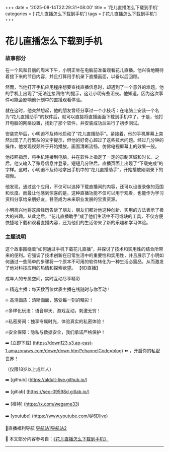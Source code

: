 +++
date = '2025-08-14T22:29:31+08:00'
title = '花儿直播怎么下载到手机'
categories = ['花儿直播怎么下载到手机']
tags = ['花儿直播怎么下载到手机']
+++

# 花儿直播怎么下载到手机

### 故事部分

在一个风和日丽的周末下午，小明正坐在电脑前准备观看花儿直播。他兴奋地期待着接下来的节目内容，并且打算用手机录下直播画面，以备以后回顾。

然而，当他打开手机应用程序想要查找直播信息时，却遇到了一个意外的难题。他的手机上出现了“无法连接网络”的提示，这让小明有些沮丧。他知道，因为这次事件可能会影响他计划中的直播观看体验。

就在这时，他突然想起，他的朋友曾经分享过一个小技巧：在电脑上安装一个名为“花儿直播助手”的软件后，就可以直接将直播画面下载到手机中了。于是，他打开电脑的网络设置，找到了那个软件，并安装成功后进行了初步测试。

安装完毕后，小明迫不及待地启动了“花儿直播助手”。紧接着，他的手机屏幕上突然出现了几行繁杂的文字提示，但他的好奇心超过了这些技术问题。经过几分钟的操作，他发现视频终于开始播放，画面清晰流畅，仿佛电视屏幕上的效果一般。

他按照指示，将手机连接到电脑，并在软件上指定了一定的录制区域和时长。之后，他又输入了账号信息并登录。短短几分钟后，直播页面上出现了“下载完成”的字样。这时，小明迫不及待地拿出手机中的“花儿直播助手”，开始播放刚刚录下的视频。

他发现，通过这个应用，不仅可以选择下载直播间的内容，还可以设置录像的范围和长度。而最让他感到惊喜的是，这种直播功能不仅可以用于观看，也能作为学习资料分享给亲朋好友，甚至成为未来职业发展的宝贵资源。

小明高兴地将这段经历告诉了朋友，朋友们都对他这种创新、实用的方法表示了极大的兴趣。从此之后，“花儿直播助手”成了他们生活中不可或缺的工具，不仅方便快捷地下载和观看直播内容，还为他们的生活带来了新的乐趣和学习体验。

### 主题说明

这个故事围绕着“如何通过手机下载花儿直播”，并探讨了技术和实用性的结合所带来的便利。它强调了技术创新在日常生活中的重要性和实用性，并且展示了小明如何通过一些简单的步骤将一个原本不可用的软件转化为一种生活必需品，从而激发了他对科技应用的热情和探索欲望。
【6D直播】

 成年人的专属空间，实时互动尽享精彩

🔥 精选主播：每天数百位优质主播在线随时与你互动！

🔥 高清画质：清晰画面，感受每一刻的精彩！

🔥多样化玩法：语音聊天、游戏互动，刺激无穷！

🔥私密房间：独享专属时光，体验真实的私密体验！

🔥安全保障：隐私与数据安全，我们承诺严格保护！

➡️ [立即下载] (https://down123.s3.ap-east-1.amazonaws.com/down/down.html?channelCode=blog) ⬅️ ，开启你的私密世界！

 （仅限18岁以上成年人）

➡️ [github] (https://aldult-live.github.io/)

➡️ [gitlab] (https://seo-09598d.gitlab.io/)

➡️ [推特] (https://x.com/wegame33)

➡️ [youtube] (https://www.youtube.com/@6Dlive)

🔞直播福利导航   [导航站1](https://webstack-86085a.gitlab.io/)[导航站2](https://onlygit123-2.github.io/)

📘 本文部分内容参考自：[《花儿直播怎么下载到手机》](https://webstack-hugo-11.pages.dev/)

---
